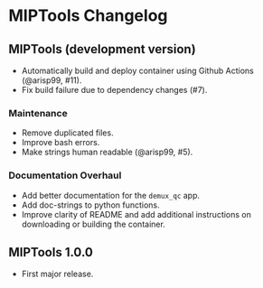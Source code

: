 # MIPTools Changelog

## MIPTools (development version)

- Automatically build and deploy container using Github Actions (@arisp99, #11).
- Fix build failure due to dependency changes (#7).

### Maintenance

- Remove duplicated files.
- Improve bash errors.
- Make strings human readable (@arisp99, #5).

### Documentation Overhaul

- Add better documentation for the `demux_qc` app.
- Add doc-strings to python functions.
- Improve clarity of README and add additional instructions on downloading or
  building the container.

## MIPTools 1.0.0

- First major release.
